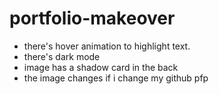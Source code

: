 # portfolio-makeover
* there's hover animation to highlight text.
* there's dark mode
* image has a shadow card in the back
* the image changes if i change my github pfp
